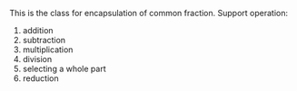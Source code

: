 This is the class for encapsulation of common fraction. Support operation:
1. addition
2. subtraction
3. multiplication
4. division
5. selecting a whole part
6. reduction